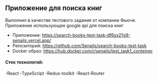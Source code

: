 ## Приложение для поиска книг
Выполнил в качестве тестового задания от компании Фьюче.  
Приложение использующее google api для поиска книг

- Приложение: https://search-books-test-task-df6sx21g9-senails.vercel.app/  
- Репозиторий: https://github.com/Senails/search-books-test-task  
- Docker образ: https://hub.docker.com/r/senails/test_task1_conteiner  

#### Стек технологий:  
-React
-TypeScript
-Redux-toolkit
-React-Router

